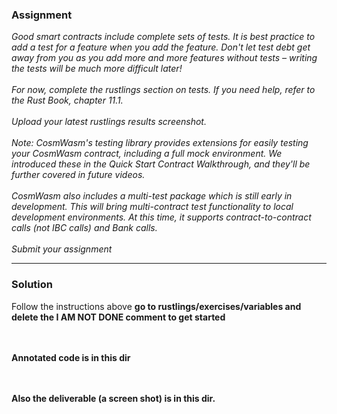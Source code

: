 ### Assignment
<i>
Good smart contracts include complete sets of tests. It is best practice to add a test for a feature when you add the feature. Don't let test debt get away from you as you add more and more features without tests – writing the tests will be much more difficult later!
<br/> <br/> 
For now, complete the rustlings section on tests. If you need help, refer to the Rust Book, chapter 11.1.
<br/> <br/> 
Upload your latest rustlings results screenshot.
<br/> <br/> 
Note: CosmWasm's testing library provides extensions for easily testing your CosmWasm contract, including a full mock environment. We introduced these in the Quick Start Contract Walkthrough, and they'll be further covered in future videos.
<br/> <br/> 
CosmWasm also includes a multi-test package which is still early in development. This will bring multi-contract test functionality to local development environments. At this time, it supports contract-to-contract calls (not IBC calls) and Bank calls.
<br/> <br/> 
Submit your assignment

</i>
<hr/>

### Solution
Follow the instructions above
<b>go to rustlings/exercises/variables and delete the I AM NOT DONE comment to get started</b>


<br/> <br/> 
<b>Annotated code is in this dir<b>


<br/> <br/> 
Also the deliverable (a screen shot) is in this dir.
